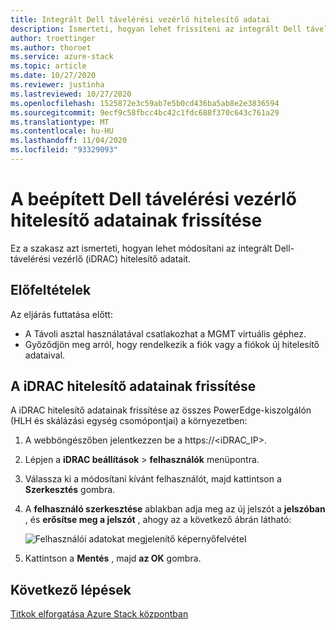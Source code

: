 ```yaml
---
title: Integrált Dell távelérési vezérlő hitelesítő adatai
description: Ismerteti, hogyan lehet frissíteni az integrált Dell távelérési vezérlő hitelesítő adatait
author: troettinger
ms.author: thoroet
ms.service: azure-stack
ms.topic: article
ms.date: 10/27/2020
ms.reviewer: justinha
ms.lastreviewed: 10/27/2020
ms.openlocfilehash: 1525872e3c59ab7e5b0cd436ba5ab8e2e3836594
ms.sourcegitcommit: 9ecf9c58fbcc4bc42c1fdc688f370c643c761a29
ms.translationtype: MT
ms.contentlocale: hu-HU
ms.lasthandoff: 11/04/2020
ms.locfileid: "93329093"
---
```

# <a name="update-credentials-for-the-integrated-dell-remote-access-controller"></a>A beépített Dell távelérési vezérlő hitelesítő adatainak frissítése

Ez a szakasz azt ismerteti, hogyan lehet módosítani az integrált Dell-távelérési vezérlő (iDRAC) hitelesítő adatait. 

## <a name="prerequisites"></a>Előfeltételek

Az eljárás futtatása előtt: 

- A Távoli asztal használatával csatlakozhat a MGMT virtuális géphez. 
- Győződjön meg arról, hogy rendelkezik a fiók vagy a fiókok új hitelesítő adataival. 
 
## <a name="update-the-idrac-credentials"></a>A iDRAC hitelesítő adatainak frissítése

A iDRAC hitelesítő adatainak frissítése az összes PowerEdge-kiszolgálón (HLH és skálázási egység csomópontjai) a környezetben:

1. A webböngészőben jelentkezzen be a https://<iDRAC_IP>. 
1. Lépjen a **iDRAC beállítások**  >  **felhasználók** menüpontra. 
1. Válassza ki a módosítani kívánt felhasználót, majd kattintson a **Szerkesztés** gombra. 
1. A **felhasználó szerkesztése** ablakban adja meg az új jelszót a **jelszóban** , és **erősítse meg a jelszót** , ahogy az a következő ábrán látható: 

   ![Felhasználói adatokat megjelenítő képernyőfelvétel](../operator/media/idrac-credentials/enter-user.png)

1. Kattintson a **Mentés** , majd **az OK** gombra. 

## <a name="next-steps"></a>Következő lépések

[Titkok elforgatása Azure Stack központban](../../operator/azure-stack-rotate-secrets.md)